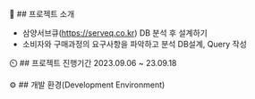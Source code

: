 📌 ## 프로젝트 소개

- 삼양서브큐(https://serveq.co.kr) DB 분석 후 설계하기
- 소비자와 구매과정의 요구사항을 파악하고 분석 DB설계, Query 작성

⏲️ ## 프로젝트 진행기간
2023.09.06 ~ 23.09.18

⚙️ ## 개발 환경(Development Environment)
